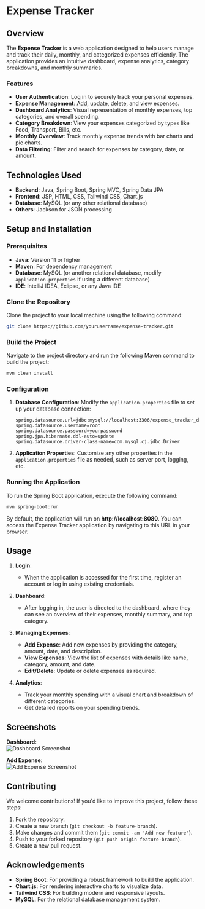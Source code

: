 
# Expense Tracker

## Overview

The **Expense Tracker** is a web application designed to help users manage and track their daily, monthly, and categorized expenses efficiently. The application provides an intuitive dashboard, expense analytics, category breakdowns, and monthly summaries.

### Features
- **User Authentication**: Log in to securely track your personal expenses.
- **Expense Management**: Add, update, delete, and view expenses.
- **Dashboard Analytics**: Visual representation of monthly expenses, top categories, and overall spending.
- **Category Breakdown**: View your expenses categorized by types like Food, Transport, Bills, etc.
- **Monthly Overview**: Track monthly expense trends with bar charts and pie charts.
- **Data Filtering**: Filter and search for expenses by category, date, or amount.

## Technologies Used
- **Backend**: Java, Spring Boot, Spring MVC, Spring Data JPA
- **Frontend**: JSP, HTML, CSS, Tailwind CSS, Chart.js
- **Database**: MySQL (or any other relational database)
- **Others**: Jackson for JSON processing

## Setup and Installation

### Prerequisites
- **Java**: Version 11 or higher
- **Maven**: For dependency management
- **Database**: MySQL (or another relational database, modify `application.properties` if using a different database)
- **IDE**: IntelliJ IDEA, Eclipse, or any Java IDE

### Clone the Repository
Clone the project to your local machine using the following command:

```bash
git clone https://github.com/yourusername/expense-tracker.git
```

### Build the Project
Navigate to the project directory and run the following Maven command to build the project:

```bash
mvn clean install
```

### Configuration

1. **Database Configuration**: 
   Modify the `application.properties` file to set up your database connection:

   ```properties
   spring.datasource.url=jdbc:mysql://localhost:3306/expense_tracker_db
   spring.datasource.username=root
   spring.datasource.password=yourpassword
   spring.jpa.hibernate.ddl-auto=update
   spring.datasource.driver-class-name=com.mysql.cj.jdbc.Driver
   ```

2. **Application Properties**:
   Customize any other properties in the `application.properties` file as needed, such as server port, logging, etc.

### Running the Application
To run the Spring Boot application, execute the following command:

```bash
mvn spring-boot:run
```

By default, the application will run on **http://localhost:8080**. You can access the Expense Tracker application by navigating to this URL in your browser.

## Usage

1. **Login**: 
   - When the application is accessed for the first time, register an account or log in using existing credentials.
   
2. **Dashboard**: 
   - After logging in, the user is directed to the dashboard, where they can see an overview of their expenses, monthly summary, and top category.
   
3. **Managing Expenses**:
   - **Add Expense**: Add new expenses by providing the category, amount, date, and description.
   - **View Expenses**: View the list of expenses with details like name, category, amount, and date.
   - **Edit/Delete**: Update or delete expenses as required.

4. **Analytics**: 
   - Track your monthly spending with a visual chart and breakdown of different categories.
   - Get detailed reports on your spending trends.

## Screenshots

**Dashboard**:  
![Dashboard Screenshot](path/to/screenshot.png)

**Add Expense**:  
![Add Expense Screenshot](path/to/screenshot.png)

## Contributing

We welcome contributions! If you'd like to improve this project, follow these steps:

1. Fork the repository.
2. Create a new branch (`git checkout -b feature-branch`).
3. Make changes and commit them (`git commit -am 'Add new feature'`).
4. Push to your forked repository (`git push origin feature-branch`).
5. Create a new pull request.

## Acknowledgements

- **Spring Boot**: For providing a robust framework to build the application.
- **Chart.js**: For rendering interactive charts to visualize data.
- **Tailwind CSS**: For building modern and responsive layouts.
- **MySQL**: For the relational database management system.
